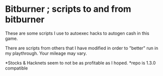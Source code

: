 # Bitburner ; scripts to and from bitburner

These are some scripts I use to autoexec hacks to autogen cash in this game.

There are scripts from others that I have modified in order to "better" run in my playthrough.
Your mileage may vary.

*Stocks & Hacknets seem to not be as profitable as I hoped.
*repo is 1.3.0 compatible
